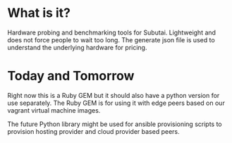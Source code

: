 # What is it?

Hardware probing and benchmarking tools for Subutai. Lightweight and does not 
force people to wait too long. The generate json file is used to understand 
the underlying hardware for pricing.

# Today and Tomorrow

Right now this is a Ruby GEM but it should also have a python version for use
separately. The Ruby GEM is for using it with edge peers based on our vagrant
virtual machine images.

The future Python library might be used for ansible provisioning scripts to 
provision hosting provider and cloud provider based peers.

